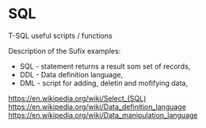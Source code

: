 # SQL
T-SQL useful scripts / functions

Description of the Sufix examples:
 - SQL - statement returns a result som set of records,
 - DDL - Data definition language,
 - DML - script for adding, deletin and mofifying data,

https://en.wikipedia.org/wiki/Select_(SQL)
https://en.wikipedia.org/wiki/Data_definition_language
https://en.wikipedia.org/wiki/Data_manipulation_language
